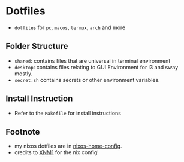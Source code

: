 # Dotfiles

- `dotfiles` for `pc`, `macos`, `termux`, `arch` and more

## Folder Structure

- `shared`: contains files that are universal in terminal environment
- `desktop`: contains files relating to GUI Environment for i3 and sway mostly.
- `secret.sh` contains secrets or other environment variables.

## Install Instruction

- Refer to the `Makefile` for install instructions

## Footnote

- my nixos dotfiles are in [nixos-home-config](https://www.github.com/rasibn/nixos-home-config).
- credits to [XNM1](https://github.com/XNM1/linux-nixos-hyprland-config-dotfiles) for the nix config!
